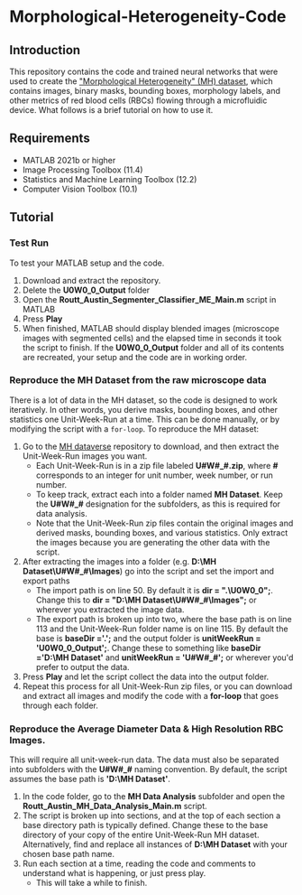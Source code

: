 ﻿# Morphological-Heterogeneity-Code

## Introduction
This repository contains the code and trained neural networks that were used to create the ["Morphological Heterogeneity" (MH) dataset](https://doi.org/10.18738/T8/76JRDQ), which contains images, binary masks, bounding boxes, morphology labels, and other metrics of red blood cells (RBCs) flowing through a microfluidic device.  What follows is a brief tutorial on how to use it.

## Requirements
- MATLAB 2021b or higher
- Image Processing Toolbox (11.4) 
- Statistics and Machine Learning Toolbox (12.2)
- Computer Vision Toolbox (10.1)

## Tutorial
### Test Run
To test your MATLAB setup and the code. 
1. Download and extract the repository.
2. Delete the **U0W0_0_Output** folder
3. Open the **Routt_Austin_Segmenter_Classifier_ME_Main.m** script in MATLAB
4. Press **Play**
5. When finished, MATLAB should display blended images (microscope images with segmented cells) and the elapsed time in seconds it took the script to finish. If the **U0W0_0_Output** folder and all of its contents are recreated, your setup and the code are in working order.

### Reproduce the MH Dataset from the raw microscope data
There is a lot of data in the MH dataset, so the code is designed to work iteratively. In other words, you derive masks, bounding boxes, and other statistics one Unit-Week-Run at a time. This can be done manually, or by modifying the script with a `for-loop`. To reproduce the MH dataset:
1. Go to the [MH dataverse](https://doi.org/10.18738/T8/76JRDQ) repository to download, and then extract the Unit-Week-Run  images you want. 
	- Each Unit-Week-Run is in a zip file labeled **U#W#_#.zip**, where **#** corresponds to an integer for unit number, week number, or run number. 
	-  To keep track, extract each into a folder named **MH Dataset**. Keep the **U#W#_#** designation for the subfolders, as this is required for data analysis.
	-  Note that the Unit-Week-Run zip files contain the original images and derived masks, bounding boxes, and various statistics. Only extract the images because you are generating the other data with the script.
2. After extracting the images into a folder (e.g. **D:\MH Dataset\U#W#_#\Images**) go into the script and set the import and export paths
	-  The import path is on line 50.  By default it is **dir = ".\U0W0_0";**. Change this to **dir = "D:\MH Dataset\U#W#_#\Images";** or wherever you extracted the image data.
	- 	The export path is broken up into two, where the base path is on line 113 and the Unit-Week-Run folder name is on line 115.  By default the base is  **baseDir ='.\';** and the output folder is **unitWeekRun = 'U0W0_0_Output';**. Change these to something like **baseDir ='D:\MH Dataset\'** and **unitWeekRun = 'U#W#_#';** or wherever you'd prefer to output the data.
3. Press **Play** and let the script collect the data into the output folder.
4. Repeat this process for all Unit-Week-Run zip files, or you  can download and extract all images and modify the code with a **for-loop** that goes through each folder.

### Reproduce the Average Diameter Data & High Resolution RBC Images.
This will require all unit-week-run data. The data must also be separated into subfolders with the **U#W#_#** naming convention. By default, the script assumes the base path is **'D:\MH Dataset'**.
1. In the code folder, go to the **MH Data Analysis** subfolder and open the **Routt_Austin_MH_Data_Analysis_Main.m** script.
2. The script is broken up into sections, and at the top of each section a base directory path is typically defined. Change these to the base directory of your copy of the entire Unit-Week-Run MH dataset. Alternatively, find and replace all instances of **D:\MH Dataset** with your chosen base path name.
3. Run each section at a time, reading the code and comments to understand what is happening, or just press play.
	- This will take a while to finish.
